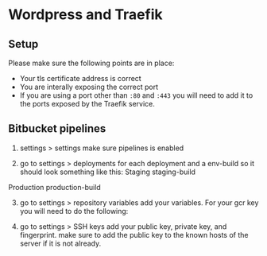 # Wordpress and Traefik

## Setup

Please make sure the following points are in place:  
- Your tls certificate address is correct  
- You are interally exposing the correct port  
- If you are using a port other than `:80` and `:443` you will need to add it to the ports exposed by the Traefik service.

## Bitbucket pipelines

1. settings > settings
make sure pipelines is enabled

2. go to settings > deployments
for each deployment and a env-build so it should look something like this:
Staging
staging-build

Production
production-build

3. go to settings > repository variables
add your variables. For your gcr key you will need to do the following:

4. go to settings > SSH keys
add your public key, private key, and fingerprint. make sure to add the public key to the known hosts of the server if it is not already.

